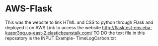 # AWS-Flask
This was the website to link HTML and CSS to python through Flask and deployed it on AWS
Link to access the website  http://flasktest-env.eba-kuapr3pq.us-east-2.elasticbeanstalk.com/
TO DO the text file in this reposatory is the INPUT Example- TimeLogCarbon.txt 
